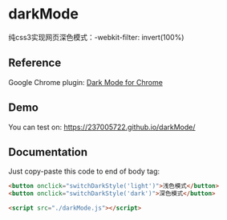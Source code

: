 # darkMode
纯css3实现网页深色模式：-webkit-filter: invert(100%) 

## Reference
Google Chrome plugin:  [Dark Mode for Chrome](https://chromewebstore.google.com/detail/dark-mode-for-chrome/iefadjgldnnpdadmphmaapklchpjhcnj)

## Demo
You can test on: https://237005722.github.io/darkMode/

## Documentation
Just copy-paste this code to end of body tag:
```html
<button onclick="switchDarkStyle('light')">浅色模式</button>
<button onclick="switchDarkStyle('dark')">深色模式</button>

<script src="./darkMode.js"></script>
```
